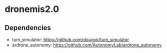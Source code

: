 # dronemis2.0

## Dependencies

* tum_simulator: https://github.com/dougvk/tum_simulator
* ardrone_autonomy: https://github.com/AutonomyLab/ardrone_autonomy
